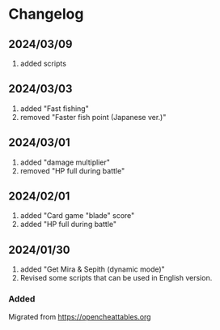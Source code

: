 # Changelog

## 2024/03/09  
1. added scripts  

## 2024/03/03  
1. added "Fast fishing"  
1. removed "Faster fish point (Japanese ver.)"  

## 2024/03/01  
1. added "damage multiplier"  
1. removed "HP full during battle"  

## 2024/02/01  
1. added "Card game "blade" score"  
1. added "HP full during battle"  

## 2024/01/30  
1. added "Get Mira & Sepith (dynamic mode)"  
1. Revised some scripts that can be used in English version.  

### Added
Migrated from https://opencheattables.org
